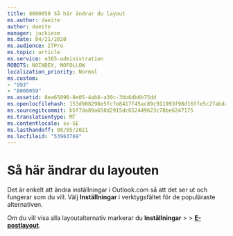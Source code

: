 ```yaml
---
title: 8000059 Så här ändrar du layout
ms.author: daeite
author: daeite
manager: jackiesm
ms.date: 04/21/2020
ms.audience: ITPro
ms.topic: article
ms.service: o365-administration
ROBOTS: NOINDEX, NOFOLLOW
localization_priority: Normal
ms.custom:
- "993"
- "8000059"
ms.assetid: 8ea65090-8e05-4ab8-a30c-3bb6db6b75dd
ms.openlocfilehash: 153d908298e5fcfe8417f45ac89c911993f98d16ffe5c27abda4b6f3959002c0
ms.sourcegitcommit: b5f7da89a650d2915dc652449623c78be6247175
ms.translationtype: MT
ms.contentlocale: sv-SE
ms.lasthandoff: 08/05/2021
ms.locfileid: "53963769"
---
```

# <a name="how-to-change-your-layout"></a>Så här ändrar du layouten

Det är enkelt att ändra inställningar i Outlook.com så att det ser ut och fungerar som du vill. Välj **Inställningar** i verktygsfältet för de populäraste alternativen.

Om du vill visa alla layoutalternativ markerar du **Inställningar**  >    >  [**E-postlayout**](https://outlook.live.com/mail/options/mail/layout).
  